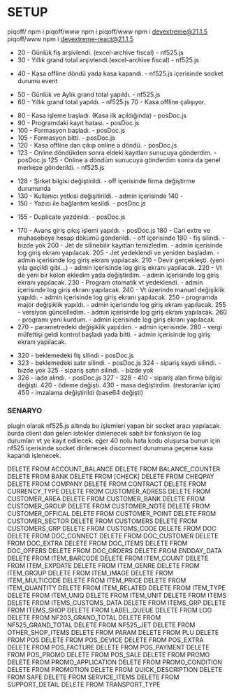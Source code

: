 # SETUP
piqoff/ npm i
piqoff/www npm i
piqoff/www npm i devextreme@21.1.5
piqoff/www npm i devextreme-react@21.1.5

- 20 - Günlük fiş arşivlendi. (excel-archive fiscal) - nf525.js
- 30 - Yıllık grand total arşivlendi.(excel-archive fiscal) - nf525.js
+ 40 - Kasa offline döndü yada kasa kapandı. - nf525.js içerisinde socket durumu event
- 50 - Günlük ve Aylık grand total yapıldı. - nf525.js
- 60 - Yıllık grand total yapıldı. - nf525.js
70 - Kasa offline çalışıyor. 
+ 80 - Kasa işleme başladı. (Kasa ilk açıldığında) - posDoc.js
+ 90 - Programdaki kayıt hatası. - posDoc.js
+ 100 - Formasyon başladı. - posDoc.js
+ 105 - Formasyon bitti. - posDoc.js
+ 120 - Kasa offline dan çıkıp online a döndü. - posDoc.js
+ 123 - Online döndükden sonra eldeki kayıtları sunucuya gönderdim. - posDoc.js
125 - Online a döndüm sunucuya gönderdim sonra da genel merkeze gönderildi. - nf525.js
- 128 - Şirket bilgisi değiştirildi. - off içerisinde firma değiştirme durumunda
- 130 - Kullanıcı yetkisi değişitirildi. - admin içerisinde
140 - 
- 150 - Yazıcı ile bağlantım kesildi. - posDoc.js
+ 155 - Duplicate yazdırıldı. - posDoc.js
- 170 - Avans giriş çıkış işlemi yapıldı. - posDoc.js
180 - Cari extre ve muhasebeye hesap dökümü gönderildi. - off içerisinde
190 - fiş silindi. - bizde yok
200 - Jet de silinebilir kayıtları temizledim. - admin içerisinde log giriş ekranı yapılacak.
205 - Jet yedeklendi ve yeniden başladım. - admin içerisinde log giriş ekranı yapılacak.
210 - Devir gerçekleşti. (yeni yıla geçildi gibi...) - admin içerisinde log giriş ekranı yapılacak.
220 - Vt de yeni bir kolon ekledim yada değiştirdim. - admin içerisinde log giriş ekranı yapılacak.
230 - Program otomatik vt yedeklendi. - admin içerisinde log giriş ekranı yapılacak.
240 - Vt üzerinde manuel değişiklik yapıldı. - admin içerisinde log giriş ekranı yapılacak.
250 - programda major değişiklik yapıldı. - admin içerisinde log giriş ekranı yapılacak.
255 - versiyon güncelledim. - admin içerisinde log giriş ekranı yapılacak.
260 - programı yeni kurdum. - admin içerisinde log giriş ekranı yapılacak.
- 270 - parametredeki değişiklik yapıldım. - admin içerisinde.
280 - vergi müfettişi geldi kontrol başladı yada bitti. - admin içerisinde log giriş ekranı yapılacak.
+ 320 - beklemedeki fiş silindi - posDoc.js
+ 323 - beklemedeki satır silindi. - posDoc.js
324 - sipariş kaydı silindi. - bizde yok
325 - sipariş satırı silindi. - bizde yok
+ 326 - iade alındı. - posDoc.js
327 - 
328 -
410 - sipariş alan firma bilgisi değişti.
420 - ödeme değişti.
430 - masa değiştirdim. (restoranlar için)
450 - imzalama değiştirildi (base64 değişti)

### SENARYO ###
plugin olarak nf525.js altında bu işlemleri yapan bir socket aracı yapılacak. burda client dan gelen istekler dinlenecek
sabit bir fonksiyon ile log durumları vt ye kayıt edilecek. 
eğer 40 nolu hata kodu oluşursa bunun için nf525 içerisinde socket dinlenecek disconnect durumuna geçerse kasa kapandı işlenecek.

DELETE FROM ACCOUNT_BALANCE
DELETE FROM BALANCE_COUNTER
DELETE FROM BANK
DELETE FROM [CHECK]
DELETE FROM CHEQPAY
DELETE FROM COMPANY
DELETE FROM CONTRACT
DELETE FROM CURRENCY_TYPE
DELETE FROM CUSTOMER_ADRESS
DELETE FROM CUSTOMER_AREA
DELETE FROM CUSTOMER_BANK
DELETE FROM CUSTOMER_GROUP
DELETE FROM CUSTOMER_NOTE
DELETE FROM CUSTOMER_OFFICAL
DELETE FROM CUSTOMER_POINT
DELETE FROM CUSTOMER_SECTOR
DELETE FROM CUSTOMERS
DELETE FROM CUSTOMERS_GRP
DELETE FROM CUSTOMS_CODE
DELETE FROM DOC
DELETE FROM DOC_CONNECT
DELETE FROM DOC_CUSTOMER
DELETE FROM DOC_EXTRA
DELETE FROM DOC_ITEMS
DELETE FROM DOC_OFFERS
DELETE FROM DOC_ORDERS
DELETE FROM ENDDAY_DATA
DELETE FROM ITEM_BARCODE
DELETE FROM ITEM_COUNT
DELETE FROM ITEM_EXPDATE
DELETE FROM ITEM_GENRE
DELETE FROM ITEM_GROUP
DELETE FROM ITEM_IMAGE
DELETE FROM ITEM_MULTICODE
DELETE FROM ITEM_PRICE
DELETE FROM ITEM_QUANTITY
DELETE FROM ITEM_RELATED
DELETE FROM ITEM_TYPE
DELETE FROM ITEM_UNIQ
DELETE FROM ITEM_UNIT
DELETE FROM ITEMS
DELETE FROM ITEMS_CUSTOMS_DATA
DELETE FROM ITEMS_GRP
DELETE FROM ITEMS_SHOP
DELETE FROM LABEL_QUEUE
DELETE FROM LOG
DELETE FROM NF203_GRAND_TOTAL
DELETE FROM NF525_GRAND_TOTAL
DELETE FROM NF525_JET
DELETE FROM OTHER_SHOP_ITEMS
DELETE FROM PARAM
DELETE FROM PLU
DELETE FROM POS
DELETE FROM POS_DEVICE
DELETE FROM POS_EXTRA
DELETE FROM POS_FACTURE
DELETE FROM POS_PAYMENT
DELETE FROM POS_PROMO
DELETE FROM POS_SALE
DELETE FROM PROMO
DELETE FROM PROMO_APPLICATION
DELETE FROM PROMO_CONDITION
DELETE FROM PROMOTION
DELETE FROM QUICK_DESCRIPTION
DELETE FROM SAFE
DELETE FROM SERVICE_ITEMS
DELETE FROM SUPPORT_DETAIL
DELETE FROM TRANSPORT_TYPE